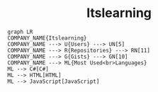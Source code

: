 <h1 align="center">Itslearning</h1>

```mermaid
graph LR
COMPANY_NAME{Itslearning}
COMPANY_NAME ---> U{Users} ---> UN[5]
COMPANY_NAME ---> R{Repositories} ---> RN[11]
COMPANY_NAME ---> G{Gists} ---> GN[10]
COMPANY_NAME ---> ML{Most Used<br>Languages}
ML --> C#[C#]
ML --> HTML[HTML]
ML --> JavaScript[JavaScript]
```
